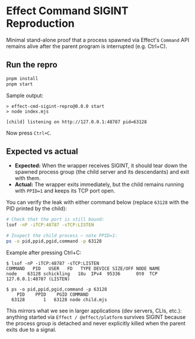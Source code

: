 # Effect Command SIGINT Reproduction

Minimal stand-alone proof that a process spawned via Effect's `Command` API remains alive after the parent program is interrupted (e.g. Ctrl+C).

## Run the repro

```sh
pnpm install
pnpm start
```

Sample output:

```
> effect-cmd-sigint-repro@0.0.0 start
> node index.mjs

[child] listening on http://127.0.0.1:48787 pid=63128
```

Now press `Ctrl+C`.

## Expected vs actual

- **Expected:** When the wrapper receives SIGINT, it should tear down the spawned process group (the child server and its descendants) and exit with them.
- **Actual:** The wrapper exits immediately, but the child remains running with `PPID=1` and keeps its TCP port open.

You can verify the leak with either command below (replace `63128` with the PID printed by the child):

```sh
# Check that the port is still bound:
lsof -nP -iTCP:48787 -sTCP:LISTEN

# Inspect the child process – note PPID=1:
ps -o pid,ppid,pgid,command -p 63128
```

Example after pressing Ctrl+C:

```
$ lsof -nP -iTCP:48787 -sTCP:LISTEN
COMMAND   PID   USER   FD   TYPE DEVICE SIZE/OFF NODE NAME
node    63128 schickling   18u  IPv4  95336      0t0  TCP 127.0.0.1:48787 (LISTEN)

$ ps -o pid,ppid,pgid,command -p 63128
    PID    PPID    PGID COMMAND
  63128       1   63128 node child.mjs
```

This mirrors what we see in larger applications (dev servers, CLIs, etc.): anything started via `Effect / @effect/platform` survives SIGINT because the process group is detached and never explicitly killed when the parent exits due to a signal.
